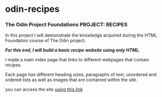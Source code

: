 # odin-recipes
<h3> The Odin Project Foundations PROJECT: RECIPES</h3>
<p>In this project I will demonstrate the knowledge acquired during the HTML Foundation course of The Odin project.</p>
<p><strong><em>For this end, I will build a basic recipe website using only HTML.</em></strong></p>
<p>I made a main index page that links to different webpages that contain recipes.</p>
<p>Each page has different heading sizes, paragraphs of text, unordered and ordered lists as well as images that are contained within the site.</p>
<p> you can access the site <a href="https://rhas92.github.io/odin-recipes/">using this link</a> </p>
